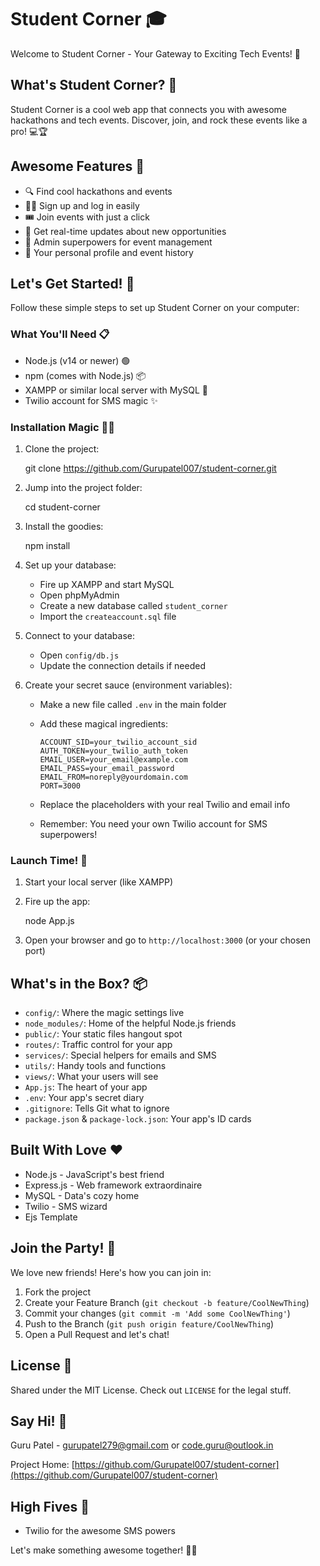 # Student Corner 🎓

Welcome to Student Corner - Your Gateway to Exciting Tech Events! 🚀

## What's Student Corner? 🤔

Student Corner is a cool web app that connects you with awesome hackathons and tech events. Discover, join, and rock these events like a pro! 💻🏆

## Awesome Features 🌟

- 🔍 Find cool hackathons and events
- 🙋‍♂️ Sign up and log in easily
- 🎟️ Join events with just a click
- 🔔 Get real-time updates about new opportunities
- 👑 Admin superpowers for event management
- 👤 Your personal profile and event history

## Let's Get Started! 🏁

Follow these simple steps to set up Student Corner on your computer:

### What You'll Need 📋

- Node.js (v14 or newer) 🟢
- npm (comes with Node.js) 📦
- XAMPP or similar local server with MySQL 🐬
- Twilio account for SMS magic ✨

### Installation Magic 🧙‍♂️

1. Clone the project:
   
   git clone https://github.com/Gurupatel007/student-corner.git
   

2. Jump into the project folder:
   
   cd student-corner
   

3. Install the goodies:
   
   npm install
   

4. Set up your database:
   - Fire up XAMPP and start MySQL
   - Open phpMyAdmin
   - Create a new database called `student_corner`
   - Import the `createaccount.sql` file

5. Connect to your database:
   - Open `config/db.js`
   - Update the connection details if needed

6. Create your secret sauce (environment variables):
   - Make a new file called `.env` in the main folder
   - Add these magical ingredients:
     
     ```
     ACCOUNT_SID=your_twilio_account_sid
     AUTH_TOKEN=your_twilio_auth_token
     EMAIL_USER=your_email@example.com
     EMAIL_PASS=your_email_password
     EMAIL_FROM=noreply@yourdomain.com
     PORT=3000
     ```
   - Replace the placeholders with your real Twilio and email info
   - Remember: You need your own Twilio account for SMS superpowers!

### Launch Time! 🚀

1. Start your local server (like XAMPP)

2. Fire up the app:
   
   node App.js
   

3. Open your browser and go to `http://localhost:3000` (or your chosen port)

## What's in the Box? 📦

- `config/`: Where the magic settings live
- `node_modules/`: Home of the helpful Node.js friends
- `public/`: Your static files hangout spot
- `routes/`: Traffic control for your app
- `services/`: Special helpers for emails and SMS
- `utils/`: Handy tools and functions
- `views/`: What your users will see
- `App.js`: The heart of your app
- `.env`: Your app's secret diary
- `.gitignore`: Tells Git what to ignore
- `package.json` & `package-lock.json`: Your app's ID cards

## Built With Love ❤️

- Node.js - JavaScript's best friend
- Express.js - Web framework extraordinaire
- MySQL - Data's cozy home
- Twilio - SMS wizard
- Ejs Template

## Join the Party! 🎉

We love new friends! Here's how you can join in:

1. Fork the project
2. Create your Feature Branch (`git checkout -b feature/CoolNewThing`)
3. Commit your changes (`git commit -m 'Add some CoolNewThing'`)
4. Push to the Branch (`git push origin feature/CoolNewThing`)
5. Open a Pull Request and let's chat!

## License 📜

Shared under the MIT License. Check out `LICENSE` for the legal stuff.

## Say Hi! 👋

Guru Patel - [gurupatel279@gmail.com](mailto:gurupatel279@gmail.com) or [code.guru@outlook.in](mailto:code.guru@outlook.in)

Project Home: [https://github.com/Gurupatel007/student-corner](https://github.com/Gurupatel007/student-corner)

## High Fives 🙌

- Twilio for the awesome SMS powers

Let's make something awesome together! 💪😎